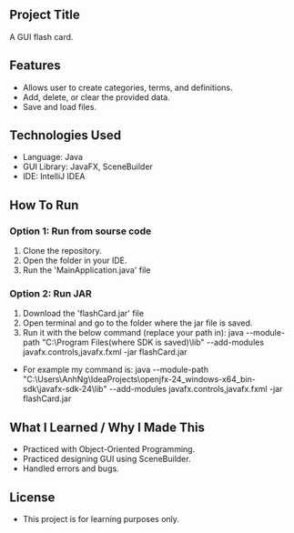 ## Project Title
A GUI flash card.

## Features
- Allows user to create categories, terms, and definitions.
- Add, delete, or clear the provided data.
- Save and load files.

## Technologies Used
- Language: Java
- GUI Library: JavaFX, SceneBuilder
- IDE: IntelliJ IDEA

## How To Run
### Option 1: Run from sourse code
1. Clone the repository.
2. Open the folder in your IDE.
3. Run the 'MainApplication.java' file

### Option 2: Run JAR
1. Download the 'flashCard.jar' file
2. Open terminal and go to the folder where the jar file is saved. 
3. Run it with the below command (replace your path in): java --module-path "C:\Program Files(where SDK is saved)\lib" --add-modules javafx.controls,javafx.fxml -jar flashCard.jar
- For example my command is: java --module-path "C:\Users\AnhNg\IdeaProjects\openjfx-24_windows-x64_bin-sdk\javafx-sdk-24\lib" --add-modules javafx.controls,javafx.fxml -jar flashCard.jar

## What I Learned / Why I Made This
- Practiced with Object-Oriented Programming.
- Practiced designing GUI using SceneBuilder.
- Handled errors and bugs.

## License
- This project is for learning purposes only.
